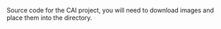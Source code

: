 Source code for the CAI project, you will need to download images and place them into the directory. 
